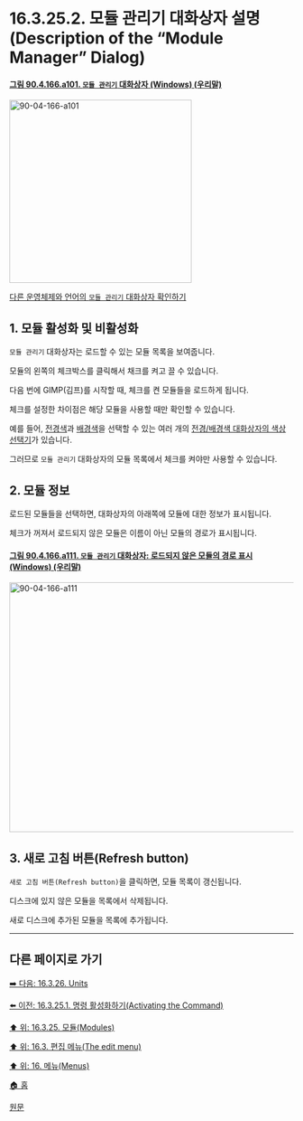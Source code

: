 # 16.3.25.2. 모듈 관리기 대화상자 설명(Description of the “Module Manager” Dialog)

<a id="90-04-166-a101"></a>

#### [그림 90.4.166.a101. `모듈 관리기` 대화상자 (Windows) (우리말)](./90-04-0166-module_manager.md#90-04-166-a101)
<img width="323" height="324" alt="90-04-166-a101" src="https://github.com/user-attachments/assets/cd801041-2975-403a-b2b7-dfb2accbd15f" />

[다른 운영체제와 언어의 `모듈 관리기` 대화상자 확인하기](./90-04-0166-module_manager.md#90-04-166-a102)

<a id="16-03-25-02-s1"></a>

## 1. 모듈 활성화 및 비활성화
`모듈 관리기` 대화상자는 로드할 수 있는 모듈 목록을 보여줍니다.

모듈의 왼쪽의 체크박스를 클릭해서 채크를 켜고 끌 수 있습니다.

다음 번에 GIMP(김프)를 시작할 때, 체크를 켠 모듈들을 로드하게 됩니다.

체크를 설정한 차이점은 해당 모듈을 사용할 때만 확인할 수 있습니다.

예를 들어, [전경색](./19-glossaryx-foreground_color.md)과 [배경색](./19-glossaryx-background_color.md)을 선택할 수 있는 여러 개의 [전경/배경색 대화상자의 색상 선택기](./15-03-01-00-fg-bg-color-dialogs.md)가 있습니다.

그러므로 `모듈 관리기` 대화상자의 모듈 목록에서 체크를 켜야만 사용할 수 있습니다.

<a id="16-03-25-02-s2"></a>

## 2. 모듈 정보
로드된 모듈들을 선택하면, 대화상자의 아래쪽에 모듈에 대한 정보가 표시됩니다.

체크가 꺼져서 로드되지 않은 모듈은 이름이 아닌 모듈의 경로가 표시됩니다.

<a id="90-04-166-a111"></a>

#### [그림 90.4.166.a111. `모듈 관리기` 대화상자: 로드되지 않은 모듈의 경로 표시 (Windows) (우리말)](./90-04-0166-module_manager.md#90-04-166-a111)
<img width="545" height="442" alt="90-04-166-a111" src="https://github.com/user-attachments/assets/b052bcf4-d39f-474f-8b6b-11ad872fa992" />

<a id="16-03-25-02-s3"></a>

## 3. 새로 고침 버튼(Refresh button)
`새로 고침 버튼(Refresh button)`을 클릭하면, 모듈 목록이 갱신됩니다.

디스크에 있지 않은 모듈을 목록에서 삭제됩니다.

새로 디스크에 추가된 모듈을 목록에 추가됩니다.

***

## 다른 페이지로 가기

[➡️ 다음: 16.3.26. Units](./16-03-26-units.md)

[⬅️ 이전: 16.3.25.1. 명령 활성화하기(Activating the Command)](./16-03-25-01-activating_the_command.md)

[⬆️ 위: 16.3.25. 모듈(Modules)](./16-03-25-00-modules.md)

[⬆️ 위: 16.3. 편집 메뉴(The edit menu)](./16-03-00-the-edit-menu.md)

[⬆️ 위: 16. 메뉴(Menus)](./16-00-menus.md)

[🏠 홈](./00-home.md)

[원문](https://docs.gimp.org/2.10/ko/gimp-module-dialog.html#idm24313)